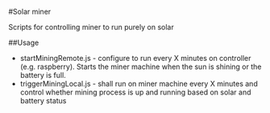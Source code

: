 #Solar miner

Scripts for controlling miner to run purely on solar

##Usage

- startMiningRemote.js - configure to run every X minutes on controller (e.g. raspberry). Starts the miner machine when the sun is shining or the battery is full. 
- triggerMiningLocal.js - shall run on miner machine every X minutes and control whether mining process is up and running based on solar and battery status
